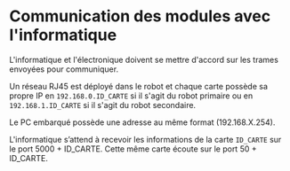 # Communication des modules avec l'informatique

L'informatique et l'électronique doivent se mettre d'accord sur les trames envoyées pour communiquer.

Un réseau RJ45 est déployé dans le robot et chaque carte possède sa propre IP en `192.168.0.ID_CARTE` si il s'agit du robot primaire ou en `192.168.1.ID_CARTE` si il s'agit du robot secondaire.

Le PC embarqué possède une adresse au même format (192.168.X.254).

L'informatique s’attend à recevoir les informations de la carte `ID_CARTE` sur le port 5000 + ID_CARTE. Cette même carte écoute sur le port 50 + ID_CARTE.
